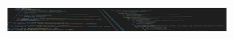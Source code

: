 <!--
**ashstrahle/ashstrahle** is a ✨ _special_ ✨ repository because its `README.md` (this file) appears on your GitHub profile.

Here are some ideas to get you started:

- 🔭 I’m currently working on ...
- 🌱 I’m currently learning ...
- 👯 I’m looking to collaborate on ...
- 🤔 I’m looking for help with ...
- 💬 Ask me about ...
- 📫 How to reach me: ...
- 😄 Pronouns: ...
- ⚡ Fun fact: ...
-->
<!--![GitHub stats](https://github-readme-stats.vercel.app/api?username=ashstrahle) -->
<!--<p float="left">
    <img src="https://wakatime.com/share/@ecf7160e-9f4a-4708-8df3-68e6265f41f8/25c1afa6-91e3-433d-9054-c3c32fc62113.svg" width="49%" height="49%">
</p>-->
<p><img src="Images/csBackground.png" >